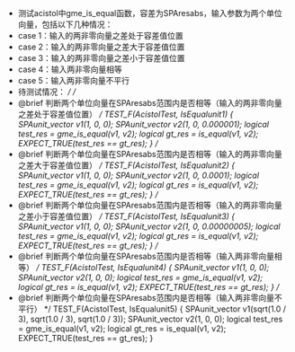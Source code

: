 * 测试acistol中gme_is_equal函数，容差为SPAresabs，输入参数为两个单位向量，包括以下几种情况：
 * case 1：输入的两非零向量之差处于容差值位置
 * case 2：输入的两非零向量之差大于容差值位置
 * case 3：输入的两非零向量之差小于容差值位置
 * case 4：输入两非零向量相等
 * case 5：输入两非零向量不平行
 * 待测试情况：
 */
/*
 * @brief 判断两个单位向量在SPAresabs范围内是否相等（输入的两非零向量之差处于容差值位置）
 */
TEST_F(AcistolTest, IsEqualunit1) {
    SPAunit_vector v1(1, 0, 0);
    SPAunit_vector v2(1, 0, 0.000001);
    logical test_res = gme_is_equal(v1, v2);
    logical gt_res = is_equal(v1, v2);
    EXPECT_TRUE(test_res == gt_res);
}
/*
 * @brief 判断两个单位向量在SPAresabs范围内是否相等（输入的两非零向量之差大于容差值位置）
 */
TEST_F(AcistolTest, IsEqualunit2) {
    SPAunit_vector v1(1, 0, 0);
    SPAunit_vector v2(1, 0, 0.0001);
    logical test_res = gme_is_equal(v1, v2);
    logical gt_res = is_equal(v1, v2);
    EXPECT_TRUE(test_res == gt_res);
}
/*
 * @brief 判断两个单位向量在SPAresabs范围内是否相等（输入的两非零向量之差小于容差值位置）
 */
TEST_F(AcistolTest, IsEqualunit3) {
    SPAunit_vector v1(1, 0, 0);
    SPAunit_vector v2(1, 0, 0.00000005);
    logical test_res = gme_is_equal(v1, v2);
    logical gt_res = is_equal(v1, v2);
    EXPECT_TRUE(test_res == gt_res);
}
/*
 * @brief 判断两个单位向量在SPAresabs范围内是否相等（输入两非零向量相等）
 */
TEST_F(AcistolTest, IsEqualunit4) {
    SPAunit_vector v1(1, 0, 0);
    SPAunit_vector v2(1, 0, 0);
    logical test_res = gme_is_equal(v1, v2);
    logical gt_res = is_equal(v1, v2);
    EXPECT_TRUE(test_res == gt_res);
}
/*
 * @brief 判断两个单位向量在SPAresabs范围内是否相等（输入两非零向量不平行）
 */
TEST_F(AcistolTest, IsEqualunit5) {
    SPAunit_vector v1(sqrt(1.0 / 3), sqrt(1.0 / 3), sqrt(1.0 / 3));
    SPAunit_vector v2(1, 0, 0);
    logical test_res = gme_is_equal(v1, v2);
    logical gt_res = is_equal(v1, v2);
    EXPECT_TRUE(test_res == gt_res);
}

